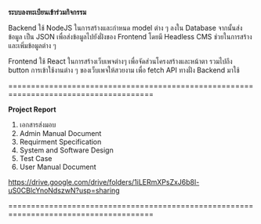 **ระบบลงทะเบียนเข้าร่วมกิจกรรม**

Backend ใช้ NodeJS ในการสร้างและกําหนด model ต่าง ๆ ลงใน Database จากนั้นส่งข้อมูล
เป็น JSON เพื่อส่งข้อมูลไปยังฝั่งของ Frontend โดยมี Headless CMS ช่วยในการสร้างและเพิ่มข้อมูลต่าง ๆ

Frontend ใช้ React ในการสร้างเว็บเพจต่างๆ เพื่อจัดส่วนโครงสร้างและหน้าตา รวมไปถึง
button การเข้าใช้งานต่าง ๆ ของเว็บเพจให้สวยงาม เพื่อ fetch API ทางฝั่ง Backend มาใช้

======================================================================================

**Project Report**

1. เอกสารส่งมอบ
2. Admin Manual Document
3. Requirment Specification
4. System and Software Design
5. Test Case
6. User Manual Document

https://drive.google.com/drive/folders/1iLERmXPsZxJ6b8l-uS0CBlcYnoNdszwN?usp=sharing

======================================================================================
